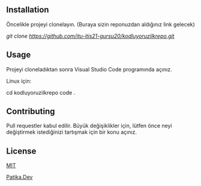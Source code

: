 ## Installation ##
Öncelikle projeyi clonelayın. (Buraya sizin reponuzdan aldığınız link gelecek)

*git clone https://github.com/itu-itis21-gursu20/kodluyoruzilkrepo.git*
## Usage ##
Projeyi cloneladıktan sonra Visual Studio Code programında açınız.

Linux için:

cd kodluyoruzilkrepo
code .
## Contributing ##
Pull requestler kabul edilir. Büyük değişiklikler için, lütfen önce neyi değiştirmek istediğinizi tartışmak için bir konu açınız.

## License ## 

[MIT](https://choosealicense.com/licenses/mit/ "MIT LICENSE")

[Patika.Dev](https://app.patika.dev "Patika.dev Anasayfa")
